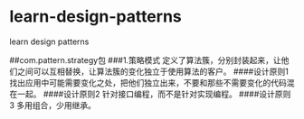 # learn-design-patterns
learn design patterns

##com.pattern.strategy包
###1.策略模式
定义了算法簇，分别封装起来，让他们之间可以互相替换，让算法簇的变化独立于使用算法的客户。
####设计原则1
找出应用中可能需要变化之处，把他们独立出来，不要和那些不需要变化的代码混在一起。
####设计原则2
针对接口编程，而不是针对实现编程。
####设计原则3
多用组合，少用继承。

